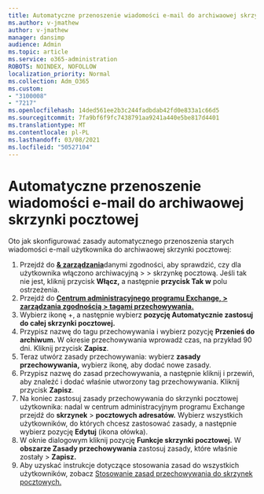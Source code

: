 ```yaml
---
title: Automatyczne przenoszenie wiadomości e-mail do archiwaowej skrzynki pocztowej
ms.author: v-jmathew
author: v-jmathew
manager: dansimp
audience: Admin
ms.topic: article
ms.service: o365-administration
ROBOTS: NOINDEX, NOFOLLOW
localization_priority: Normal
ms.collection: Adm_O365
ms.custom:
- "3100008"
- "7217"
ms.openlocfilehash: 14ded561ee2b3c244fadbdab42fd0e833a1c66d5
ms.sourcegitcommit: 7fa9bf6f9fc7438791aa9241a440e5be817d4401
ms.translationtype: MT
ms.contentlocale: pl-PL
ms.lasthandoff: 03/08/2021
ms.locfileid: "50527104"
---
```

# <a name="automatically-move-email-messages-to-the-archive-mailbox"></a>Automatyczne przenoszenie wiadomości e-mail do archiwaowej skrzynki pocztowej

Oto jak skonfigurować zasady automatycznego przenoszenia starych wiadomości e-mail użytkownika do archiwaowej skrzynki pocztowej:

1. Przejdź do [**& zarządzania**](https://go.microsoft.com/fwlink/p/?linkid=2077143)danymi zgodności, aby sprawdzić, czy dla użytkownika włączono archiwacyjną  >    >   skrzynkę pocztową. Jeśli tak nie jest, kliknij przycisk **Włącz,** a następnie **przycisk Tak w** polu ostrzeżenia.
2. Przejdź do [**Centrum administracyjnego programu Exchange, > zarządzania zgodnością > tagami przechowywania.**](https://go.microsoft.com/fwlink/?linkid=2059104)
3. Wybierz ikonę +, a następnie wybierz **pozycję Automatycznie zastosuj do całej skrzynki pocztowej.**
4. Przypisz nazwę do tagu przechowywania i wybierz pozycję **Przenieś do archiwum.** W okresie przechowywania wprowadź czas, na przykład 90 dni. Kliknij przycisk **Zapisz**.
5. Teraz utwórz zasady przechowywania: wybierz **zasady przechowywania,** wybierz ikonę, aby dodać nowe zasady.
6. Przypisz nazwę do zasad przechowywania, a następnie kliknij i przewiń, aby znaleźć i dodać właśnie utworzony tag przechowywania. Kliknij przycisk **Zapisz**.
7. Na koniec zastosuj zasady przechowywania do skrzynki pocztowej użytkownika: nadal w centrum administracyjnym programu Exchange przejdź do **skrzynek**  >  **pocztowych adresatów.** Wybierz wszystkich użytkowników, do których chcesz zastosować zasady, a następnie wybierz pozycję **Edytuj** (ikona ołówka).
8. W oknie dialogowym kliknij pozycję **Funkcje skrzynki pocztowej.** W **obszarze Zasady przechowywania** zastosuj zasady, które właśnie zostały > **Zapisz.**
9. Aby uzyskać instrukcje dotyczące stosowania zasad do wszystkich użytkowników, zobacz [Stosowanie zasad przechowywania do skrzynek pocztowych.](https://docs.microsoft.com/exchange/security-and-compliance/messaging-records-management/apply-retention-policy)
